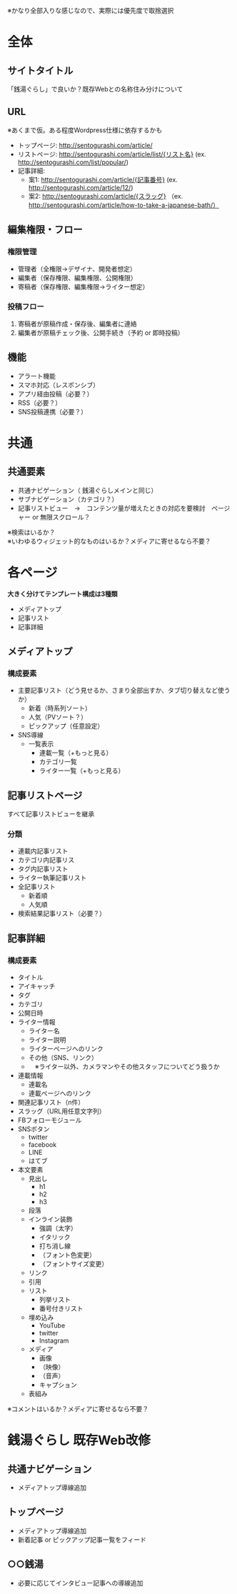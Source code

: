 ※かなり全部入りな感じなので、実際には優先度で取捨選択  
# 全体

## サイトタイトル
「銭湯ぐらし」で良いか？既存Webとの名称住み分けについて
 
## URL
※あくまで仮。ある程度Wordpress仕様に依存するかも

- トップページ: http://sentogurashi.com/article/
- リストページ: http://sentogurashi.com/article/list/{リスト名} (ex. http://sentogurashi.com/list/popular/)
- 記事詳細:
  - 案1: http://sentogurashi.com/article/{記事番号} (ex. http://sentogurashi.com/article/12/)
  - 案2: http://sentogurashi.com/article/{スラッグ} （ex. http://sentogurashi.com/article/how-to-take-a-japanese-bath/）

## 編集権限・フロー

### 権限管理
- 管理者（全権限→デザイナ、開発者想定）
- 編集者（保存権限、編集権限、公開権限）
- 寄稿者（保存権限、編集権限→ライター想定）
 
### 投稿フロー
1. 寄稿者が原稿作成・保存後、編集者に連絡
2. 編集者が原稿チェック後、公開手続き（予約 or 即時投稿）  
  
## 機能
- アラート機能
- スマホ対応（レスポンシブ）
- アプリ経由投稿（必要？）
- RSS（必要？）
- SNS投稿連携（必要？）

# 共通
##  共通要素
- 共通ナビゲーション（ 銭湯ぐらしメインと同じ）
- サブナビゲーション（カテゴリ？）
- 記事リストビュー　→　コンテンツ量が増えたときの対応を要検討　ページャー or  無限スクロール？  

※検索はいるか？  
※いわゆるウィジェット的なものはいるか？メディアに寄せるなら不要？
　
# 各ページ
**大きく分けてテンプレート構成は3種類**

- メディアトップ
- 記事リスト
- 記事詳細

## メディアトップ
###  構成要素
- 主要記事リスト（どう見せるか、さまり全部出すか、タブ切り替えなど使うか）
  - 新着（時系列ソート）
  - 人気（PVソート？）
  - ピックアップ（任意設定）
- SNS導線
  - 一覧表示 
    - 連載一覧（+もっと見る）
    - カテゴリ一覧
    - ライター一覧（+もっと見る）

## 記事リストページ
すべて記事リストビューを継承
###  分類
- 連載内記事リスト
- カテゴリ内記事リス
- タグ内記事リスト
- ライター執筆記事リスト
- 全記事リスト
  - 新着順
  - 人気順
- 検索結果記事リスト（必要？）

 
## 記事詳細

### 構成要素
- タイトル
- アイキャッチ
- タグ
- カテゴリ
- 公開日時
- ライター情報
  - ライター名
  - ライター説明
  - ライターページへのリンク
  - その他（SNS、リンク） 
  - 　※ライター以外、カメラマンやその他スタッフについてどう扱うか
- 連載情報
  - 連載名
  - 連載ページへのリンク 
- 関連記事リスト（n件）
- スラッグ（URL用任意文字列）
- FBフォローモジュール
- SNSボタン
  - twitter
  - facebook
  - LINE
  - はてブ
- 本文要素
  -  見出し
     -  h1
     -  h2
     -  h3  
  - 段落
  - インライン装飾
    - 強調（太字）
    - イタリック
    - 打ち消し線
    - （フォント色変更）
    - （フォントサイズ変更）
  - リンク 
  - 引用
  - リスト
    - 列挙リスト
    - 番号付きリスト 
  - 埋め込み
    - YouTube
    - twitter
    - Instagram
  - メディア
     - 画像
     - （映像）
     - （音声） 
     - キャプション
  - 表組み
 
※コメントはいるか？メディアに寄せるなら不要？

# 銭湯ぐらし 既存Web改修

## 共通ナビゲーション
- メディアトップ導線追加
## トップページ
- メディアトップ導線追加
- 新着記事 or ピックアップ記事一覧をフィード

## ○○銭湯
- 必要に応じてインタビュー記事への導線追加